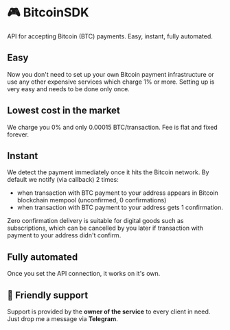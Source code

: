 # 🎮 BitcoinSDK
API for accepting Bitcoin (BTC) payments. Easy, instant, fully automated.

## Easy
Now you don't need to set up your own Bitcoin payment infrastructure or use any other expensive services which charge 1% or more. Setting up is very easy and needs to be done only once.

## Lowest cost in the market
We charge you 0% and only 0.00015 BTC/transaction. Fee is flat and fixed forever.

## Instant
We detect the payment immediately once it hits the Bitcoin network. By default we notify (via callback) 2 times:
- when transaction with BTC payment to your address appears in Bitcoin blockchain mempool (unconfirmed, 0 confirmations)
- when transaction with BTC payment to your address gets 1 confirmation.

Zero confirmation delivery is suitable for digital goods such as subscriptions, which can be cancelled by you later if transaction with payment to your address didn't confirm.

## Fully automated
Once you set the API connection, it works on it's own.

## 💚 Friendly support
Support is provided by the <b>owner of the service</b> to every client in need. Just drop me a message via <b>Telegram</b>.
